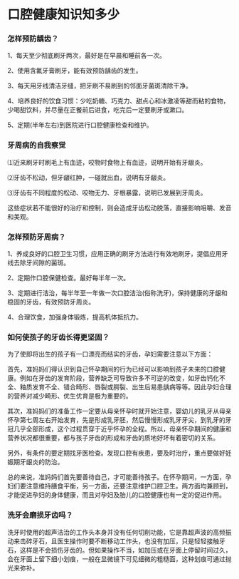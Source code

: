 口腔健康知识知多少
=================

### 怎样预防龋齿？

1、每天至少彻底刷牙两次，最好是在早晨和睡前各一次。

2、使用含氟牙膏刷牙，能有效预防龋齿的发生。

3、每天用牙线清洁牙缝，把牙刷不易刷到的邻面牙菌斑清除干净。

4、培养良好的饮食习惯：少吃奶糖、巧克力、甜点心和冰激凌等甜而粘的食物，少喝甜饮料，并尽量在正餐前后进食，吃完后一定要刷牙或漱口。

5、定期(半年左右)到医院进行口腔健康检查和维护。

### 牙周病的自我察觉

⑴近来刷牙时刷毛上有血迹，咬物时食物上有血迹，说明开始有牙龈炎。

⑵牙齿不松动，但牙龈红肿，一碰就出血，说明有牙龈炎。

⑶牙齿有不同程度的松动、咬物无力、牙根暴露，说明已发展到牙周炎。

这些症状若不能很好的治疗和控制，则会造成牙齿松动脱落，直接影响咀嚼、发音和美观。

### 怎样预防牙周病？

1、养成良好的口腔卫生习惯，应用正确的刷牙方法进行有效地刷牙，提倡应用牙线去除牙间隙的菌斑。

2、定期作口腔保健检查。最好每半年一次。

3、定期进行洁治，每半年至一年做一次口腔洁治(俗称洗牙)，保持健康的牙龈和稳固的牙齿，有效预防牙周炎。

4、合理饮食，加强身体锻炼，提高机体抵抗力。

### 如何使孩子的牙齿长得更坚固？

为了使即将出生的孩子有一口漂亮而结实的牙齿，孕妇需要注意以下方面：

首先，准妈妈们得认识到自己怀孕期间的行为已经可以影响到孩子未来的口腔健康。例如在牙齿的发育阶段，营养缺乏可导致许多不可逆的改变，如牙齿钙化不全、釉质发育不全、错合畸形、唇裂或腭裂、出生后易患龋病等等。因此孕妇合理的营养对减少畸形、优生优育是极为重要的。

其次，准妈妈们的准备工作一定要从母亲怀孕时就开始注意，婴幼儿的乳牙从母亲怀孕第七周左右开始发育，先是形成乳牙胚，然后慢慢形成乳牙牙尖，到乳牙的牙冠几乎全部形成，这个过程贯穿于近乎怀孕的全程。所以，母亲怀孕期间的健康和营养状况都很重要，都与孩子牙齿的形成和牙齿的质地好坏有着密切的关系。

另外，有条件的要定期找牙医检查。发现口腔有疾患，要及时治疗，重点要做好妊娠期牙龈炎的防治。

总的来说，准妈妈们首先要善待自己，才可能善待孩子。在怀孕期间，一方面，孕妇们要注意维持膳食平衡，另一方面，还要注意维护口腔卫生。两方面均兼顾到，才能促进孕妇的身体健康，而且对孕妇及胎儿的口腔健康也有一定的促进作用。

### 洗牙会磨损牙齿吗？

洗牙时使用的超声洁治的工作头本身并没有任何切削功能，它是靠超声波的高频振动来击碎牙石，且医生操作时要不断移动工作头，也没有加压，只是轻轻接触牙石，这样是不会损伤牙齿的。但如果操作不当，如加压或在牙面上停留时间过久，会在牙面上留下细小划痕，一般在显微镜下可见细微的粗糙面，这种划痕可通过抛光来弥补。
